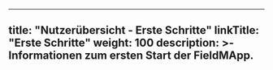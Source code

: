 
---
title: "Nutzerübersicht - Erste Schritte"
linkTitle: "Erste Schritte"
weight: 100
description: >-
    Informationen zum ersten Start der FieldMApp.
---